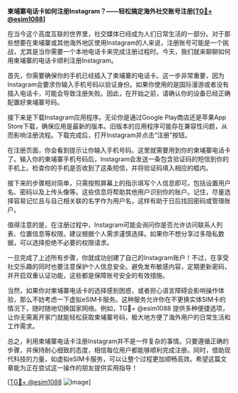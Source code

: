 **柬埔寨电话卡如何注册Instagram？——轻松搞定海外社交账号注册[[TG💪+ @esim1088](https://t.me/s/esim1088)]**

在当今这个高度互联的世界里，社交媒体已经成为人们日常生活的一部分。对于那些想要在柬埔寨或其他海外地区使用Instagram的人来说，注册账号可能是一个挑战，尤其是当你需要一个本地电话卡来完成注册过程时。今天，我们就来聊聊如何用柬埔寨的电话卡顺利注册Instagram。

首先，你需要确保你的手机已经插入了柬埔寨的电话卡。这一步非常重要，因为Instagram会要求你输入手机号码以验证身份。如果你使用的是国际漫游或者没有插入电话卡，可能会导致注册失败。因此，在开始之前，请确认你的设备已经正确配置好柬埔寨号码。

接下来是下载Instagram应用程序。无论你是通过Google Play商店还是苹果App Store下载，确保应用是最新的版本。旧版本的应用程序可能存在兼容性问题，从而影响注册流程。下载完成后，打开Instagram并点击“注册”按钮。

在注册页面，你会看到提示让你输入手机号码。这里就需要用到你的柬埔寨电话卡了。输入你的柬埔寨手机号码后，Instagram会发送一条包含验证码的短信到你的手机上。检查你的手机是否收到了这条短信，并将验证码填入相应的框内。

接下来的步骤相对简单，只需按照屏幕上的指示填写个人信息即可。包括设置用户名、密码以及上传头像等。这些信息将帮助其他用户识别你的账户。记住，尽量选择容易记忆且与自己相关联的名字作为用户名，这样有助于日后找回密码或管理账户。

值得注意的是，在注册过程中，Instagram可能会询问你是否允许访问联系人列表、位置信息等权限。建议根据个人需求谨慎选择。如果你不想分享过多隐私数据，可以选择拒绝不必要的权限请求。

一旦完成了上述所有步骤，你就成功创建了自己的Instagram账户！不过，在享受社交乐趣的同时也要注意保护个人信息安全。避免发布敏感内容，定期更新密码，并开启双重认证功能，这些都是保障账号安全的有效措施。

当然，如果你对柬埔寨电话卡的选择感到困惑，或者担心语言障碍会影响操作体验，那么不妨考虑一下虚拟eSIM卡服务。这种服务允许你在不更换实体SIM卡的情况下，随时随地切换国家网络。例如，TG💪+ @esim1088 提供多种便捷选项，让你无需离开家门就能轻松获取柬埔寨号码，极大地方便了海外用户的日常生活和工作需求。

总之，利用柬埔寨电话卡注册Instagram并不是一件复杂的事情。只要遵循正确的步骤，并保持耐心细致的态度，相信每位用户都能够顺利完成注册。同时，借助现代科技的力量，如虚拟eSIM卡服务，可以让整个过程更加顺畅高效。希望这篇文章能为正在尝试这一操作的朋友提供实用指导！

[[TG💪+ @esim1088](https://t.me/s/esim1088) ![Image](https://i.postimg.cc/4NQfJmqS/Snipaste-2025-05-13-00-14-12.png)]